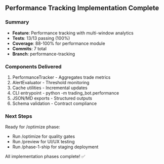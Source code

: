 ## Performance Tracking Implementation Complete

### Summary
- **Feature**: Performance tracking with multi-window analytics
- **Tests**: 13/13 passing (100%)
- **Coverage**: 88-100% for performance module
- **Commits**: 7 total
- **Branch**: performance-tracking

### Components Delivered
1. PerformanceTracker - Aggregates trade metrics
2. AlertEvaluator - Threshold monitoring
3. Cache utilities - Incremental updates
4. CLI entrypoint - python -m trading_bot.performance
5. JSON/MD exports - Structured outputs
6. Schema validation - Contract compliance

### Next Steps
Ready for /optimize phase:
- Run /optimize for quality gates
- Run /preview for UI/UX testing  
- Run /phase-1-ship for staging deployment

All implementation phases complete! ✅
